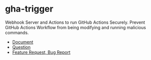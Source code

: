 # gha-trigger

Webhook Server and Actions to run GitHub Actions Securely.
Prevent GitHub Actions Workflow from being modifying and running malicious commands.

- [Document](https://gha-trigger.github.io/)
- [Question](https://github.com/gha-trigger/gha-trigger/discussions)
- [Feature Request, Bug Report](https://github.com/gha-trigger/gha-trigger/issues)
